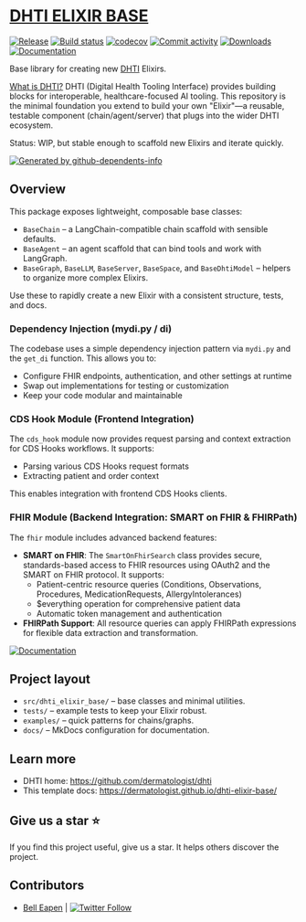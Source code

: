 # [DHTI ELIXIR BASE](https://github.com/dermatologist/dhti)


[![Release](https://img.shields.io/github/v/release/dermatologist/dhti-elixir-base)](https://img.shields.io/github/v/release/dermatologist/dhti-elixir-base)
[![Build status](https://img.shields.io/github/actions/workflow/status/dermatologist/dhti-elixir-base/pytest.yml?branch=develop)](https://github.com/dermatologist/dhti-elixir-base/actions/workflows/pytest.yml?query=branch%3Adevelop)
[![codecov](https://codecov.io/gh/dermatologist/dhti-elixir-base/branch/develop/graph/badge.svg)](https://codecov.io/gh/dermatologist/dhti-elixir-base)
[![Commit activity](https://img.shields.io/github/commit-activity/m/dermatologist/dhti-elixir-base)](https://img.shields.io/github/commit-activity/m/dermatologist/dhti-elixir-base)
[![Downloads](https://img.shields.io/pypi/dm/dhti-elixir-base)](https://pypi.org/project/dhti-elixir-base)
[![Documentation](https://badgen.net/badge/icon/documentation?icon=libraries&label)](https://dermatologist.github.io/dhti-elixir-base/)

Base library for creating new [DHTI](https://github.com/dermatologist/dhti) Elixirs.

[What is DHTI?](https://github.com/dermatologist/dhti) DHTI (Digital Health Tooling Interface) provides building blocks for interoperable, healthcare-focused AI tooling. This repository is the minimal foundation you extend to build your own "Elixir"—a reusable, testable component (chain/agent/server) that plugs into the wider DHTI ecosystem.

Status: WIP, but stable enough to scaffold new Elixirs and iterate quickly.

<!-- gh-dependents-info-used-by-start -->
[![Generated by github-dependents-info](https://img.shields.io/static/v1?label=Used%20by&message=2&color=informational&logo=slickpic)](https://github.com/dermatologist/dhti-elixir-base/blob/develop/docs/github-dependents-info.md)<!-- gh-dependents-info-used-by-end -->


## Overview

This package exposes lightweight, composable base classes:

- `BaseChain` – a LangChain-compatible chain scaffold with sensible defaults.
- `BaseAgent` – an agent scaffold that can bind tools and work with LangGraph.
- `BaseGraph`, `BaseLLM`, `BaseServer`, `BaseSpace`, and `BaseDhtiModel` – helpers to organize more complex Elixirs.

Use these to rapidly create a new Elixir with a consistent structure, tests, and docs.

### Dependency Injection (mydi.py / di)

The codebase uses a simple dependency injection pattern via `mydi.py` and the `get_di` function. This allows you to:
- Configure FHIR endpoints, authentication, and other settings at runtime
- Swap out implementations for testing or customization
- Keep your code modular and maintainable

### CDS Hook Module (Frontend Integration)

The `cds_hook` module now provides  request parsing and context extraction for CDS Hooks workflows. It supports:
- Parsing various CDS Hooks request formats
- Extracting patient and order context

This enables integration with frontend CDS Hooks clients.

### FHIR Module (Backend Integration: SMART on FHIR & FHIRPath)

The `fhir` module  includes advanced backend features:
- **SMART on FHIR**: The `SmartOnFhirSearch` class provides secure, standards-based access to FHIR resources using OAuth2 and the SMART on FHIR protocol. It supports:
	- Patient-centric resource queries (Conditions, Observations, Procedures, MedicationRequests, AllergyIntolerances)
	- $everything operation for comprehensive patient data
	- Automatic token management and authentication
- **FHIRPath Support**: All resource queries can apply FHIRPath expressions for flexible data extraction and transformation.

[![Documentation](https://badgen.net/badge/icon/documentation?icon=libraries&label)](https://dermatologist.github.io/dhti-elixir-base/)

## Project layout

- `src/dhti_elixir_base/` – base classes and minimal utilities.
- `tests/` – example tests to keep your Elixir robust.
- `examples/` – quick patterns for chains/graphs.
- `docs/` – MkDocs configuration for documentation.


## Learn more

- DHTI home: https://github.com/dermatologist/dhti
- This template docs: https://dermatologist.github.io/dhti-elixir-base/

## Give us a star ⭐️
If you find this project useful, give us a star. It helps others discover the project.

## Contributors

* [Bell Eapen](https://nuchange.ca) | [![Twitter Follow](https://img.shields.io/twitter/follow/beapen?style=social)](https://twitter.com/beapen)

